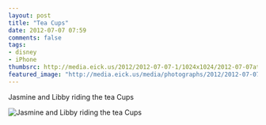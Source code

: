 ```yaml
---
layout: post
title: "Tea Cups"
date: 2012-07-07 07:59
comments: false
tags: 
- disney
- iPhone
thumbsrc: http://media.eick.us/2012/2012-07-07-1/1024x1024/2012-07-07at07.19.02.jpg
featured_image: "http://media.eick.us/media/photographs/2012/2012-07-07-1/2012-07-07at07.19.02.jpg"
---
```

Jasmine and Libby riding the tea Cups

![Jasmine and Libby riding the tea Cups](http://media.eick.us/media/photographs/2012/2012-07-07-1/2012-07-07at07.19.02.jpg)

